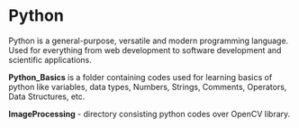 # Python 

Python is a general-purpose, versatile and modern programming language. Used for everything from web development to software development and scientific applications.

**Python_Basics** is a folder containing codes used for learning basics of python like variables, data types, Numbers, Strings, Comments, Operators, Data Structures, etc.

**ImageProcessing** - directory consisting python codes over OpenCV library.